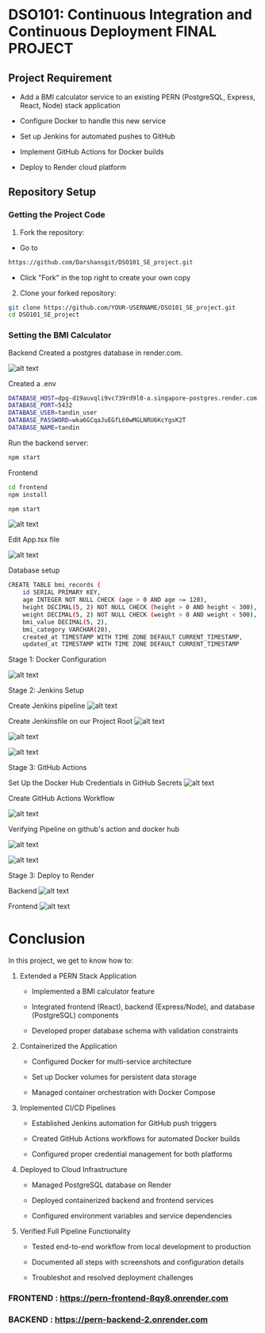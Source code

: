 # DSO101: Continuous Integration and Continuous Deployment FINAL PROJECT

## Project Requirement

- Add a BMI calculator service to an existing PERN (PostgreSQL, Express, React, Node) stack application

- Configure Docker to handle this new service

- Set up Jenkins for automated pushes to GitHub

- Implement GitHub Actions for Docker builds

- Deploy to Render cloud platform

## Repository Setup
### Getting the Project Code

1. Fork the repository:

- Go to 

```sh
https://github.com/Darshansgit/DSO101_SE_project.git
```

- Click "Fork" in the top right to create your own copy

2. Clone your forked repository:

```sh
git clone https://github.com/YOUR-USERNAME/DSO101_SE_project.git
cd DSO101_SE_project
```
### Setting the BMI Calculator 

Backend
Created a postgres database in render.com.

![alt text](image/1.png)

Created a .env

```sh
DATABASE_HOST=dpg-d19auvqli9vc739rd9l0-a.singapore-postgres.render.com
DATABASE_PORT=5432
DATABASE_USER=tandin_user
DATABASE_PASSWORD=wka6GCqaJuEGfL60wMGLNRU6KcYgsK2T
DATABASE_NAME=tandin
```
Run the backend server:

```sh
npm start
```
Frontend

```sh
cd frontend
npm install

npm start
```
![alt text](image/2.png)

Edit App.tsx file 

![alt text](image/3.png)

Database setup

```sh
CREATE TABLE bmi_records (
    id SERIAL PRIMARY KEY,
    age INTEGER NOT NULL CHECK (age > 0 AND age <= 120),
    height DECIMAL(5, 2) NOT NULL CHECK (height > 0 AND height < 300),
    weight DECIMAL(5, 2) NOT NULL CHECK (weight > 0 AND weight < 500),
    bmi_value DECIMAL(5, 2),
    bmi_category VARCHAR(20),
    created_at TIMESTAMP WITH TIME ZONE DEFAULT CURRENT_TIMESTAMP,
    updated_at TIMESTAMP WITH TIME ZONE DEFAULT CURRENT_TIMESTAMP
```

Stage 1: Docker Configuration

![alt text](image/4.png)

Stage 2: Jenkins Setup 

Create Jenkins pipeline
![alt text](image/4.png)

Create Jenkinsfile on our Project Root
![alt text](image/5.png)

![alt text](image/6.png)

![alt text](image/7.png)

Stage 3: GitHub Actions

Set Up the Docker Hub Credentials in GitHub Secrets
![alt text](image/8.png)

Create GitHub Actions Workflow

![alt text](image/9.png)

Verifying Pipeline on github's action and docker hub

![alt text](image/10.png)

![alt text](image/11.png)

Stage 3: Deploy to Render

Backend
![alt text](image/12.png)

Frontend
![alt text](image/13.png)

# Conclusion

In this project, we get to know how to:
1. Extended a PERN Stack Application

    - Implemented a BMI calculator feature

    - Integrated frontend (React), backend (Express/Node), and database (PostgreSQL) components

    - Developed proper database schema with validation constraints

2. Containerized the Application

    - Configured Docker for multi-service architecture

    - Set up Docker volumes for persistent data storage

    - Managed container orchestration with Docker Compose

3. Implemented CI/CD Pipelines

    - Established Jenkins automation for GitHub push triggers

    - Created GitHub Actions workflows for automated Docker builds

    - Configured proper credential management for both platforms

4. Deployed to Cloud Infrastructure

    - Managed PostgreSQL database on Render

    - Deployed containerized backend and frontend services

    - Configured environment variables and service dependencies

5. Verified Full Pipeline Functionality

    - Tested end-to-end workflow from local development to production

    - Documented all steps with screenshots and configuration details

    - Troubleshot and resolved deployment challenges



### FRONTEND : https://pern-frontend-8qy8.onrender.com

### BACKEND : https://pern-backend-2.onrender.com
